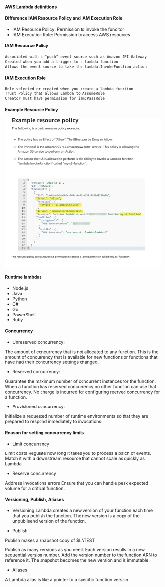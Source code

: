 #### AWS Lambda definitions

#### Difference IAM Resource Policy and IAM Execution Role

- IAM Resource Policy: Permission to invoke the funciton
- IAM Execution Role: Permission to access AWS resources

#### IAM Resource Policy

    Associated with a "push" event source such as Amazon API Gateway
    Created when you add a trigger to a lambda function
    Allows the event source to take the lambda:InvokeFunction action

#### IAM Execution Role

    Role selected or created when you create a lambda function
    Trust Policy that allows Lambda to AssumeRole
    Creator must have permission for iam:PassRole


#### Example Resource Policy

![Resource Policy](./images/resource-policy.png)


#### Runtime lambdas

- Node.js
- Java
- Python
- C#
- Go
- PowerShell
- Ruby

#### Concurrency

- Unreserved concurrency:

The amount of concurrency that is not allocated to any function. This is the amount of concurrency that is available for new functions or functions that have had their concurrency settings changed.



- Reserved concurrency:

Guarantee the maximum number of concurrent instances for the function.
When a function has reserved concurrency no other function can use that
concurrency. No charge is incurred for configuring reerved concurrency for a
function.


- Provisioned concurrency:

Initialize a requested number of runtime environments so that they
are prepared to respond inmediately to invocations.


#### Reason for setting concurrency limits

- Limit concurrency

Limit costs
Regulate how long it takes you to process a batch of events.
Match it with a downstream resource that cannot scale as quickly as Lambda


- Reserve concurrency

Address invocations errors
Ensure that you can handle peak expected volume for a critical function.


#### Versioning, Publish, Aliases

- Versioning
  Lambda creates a new version of your function each time that you
  publish the function. The new version is a copy of the unpublisehd version
  of the function.


- Publish

Publish makes a snapshot copy of $LATEST

Publish as many versions as you need.
Each version results in a new sequential version number.
Add the version number to the function ARN to reference it.
The snapshot becomes the new version and is immutable.


- Aliases

A Lambda alias is like a pointer to a specific function version.


